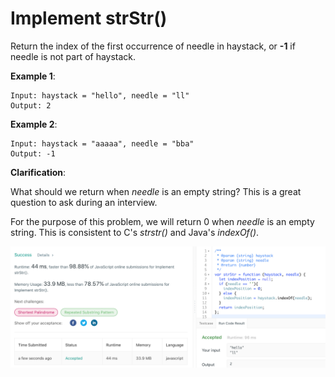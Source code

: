 # Implement strStr()

Return the index of the first occurrence of needle in haystack, or **-1** if needle is not part of haystack.

**Example 1**:
```
Input: haystack = "hello", needle = "ll"
Output: 2
```

**Example 2**:
```
Input: haystack = "aaaaa", needle = "bba"
Output: -1
```

**Clarification**:

What should we return when *needle* is an empty string? This is a great question to ask during an interview.

For the purpose of this problem, we will return 0 when *needle* is an empty string. This is consistent to C's *strstr()* and Java's *indexOf()*.


![acceptanceImg](implement-strStr.png)
